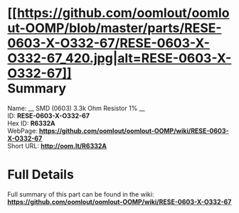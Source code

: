 
[[https://github.com/oomlout/oomlout-OOMP/blob/master/parts/RESE-0603-X-O332-67/RESE-0603-X-O332-67_420.jpg|alt=RESE-0603-X-O332-67]]     
Summary
=================
  
Name: __ SMD (0603) 3.3k Ohm Resistor 1% __    
ID: __RESE-0603-X-O332-67__   
Hex ID: __R6332A__   
WebPage: __https://github.com/oomlout/oomlout-OOMP/wiki/RESE-0603-X-O332-67__   
Short URL: __http://oom.lt/R6332A__   

Full Details
==========================
Full summary of this part can be found in the wiki:   
__https://github.com/oomlout/oomlout-OOMP/wiki/RESE-0603-X-O332-67__    

